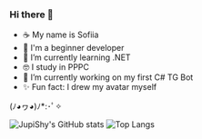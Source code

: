### Hi there 👋

- ☕ My name is Sofiia
- 🍄 I'm a beginner developer
- 🌱 I’m currently learning .NET
- 🤓 I study in PPPC
- 🔭 I’m currently working on my first C# TG Bot
- ✨ Fun fact: I drew my avatar myself

(ﾉ◕ヮ◕)ﾉ*:･ﾟ✧

![JupiShy's GitHub stats](https://github-readme-stats.vercel.app/api?username=JupiShy&hide=contribs,prs&theme=tokyonight&rank_icon=github)
![Top Langs](https://github-readme-stats.vercel.app/api/top-langs/?username=JupiShy&layout=compact&theme=radical)
